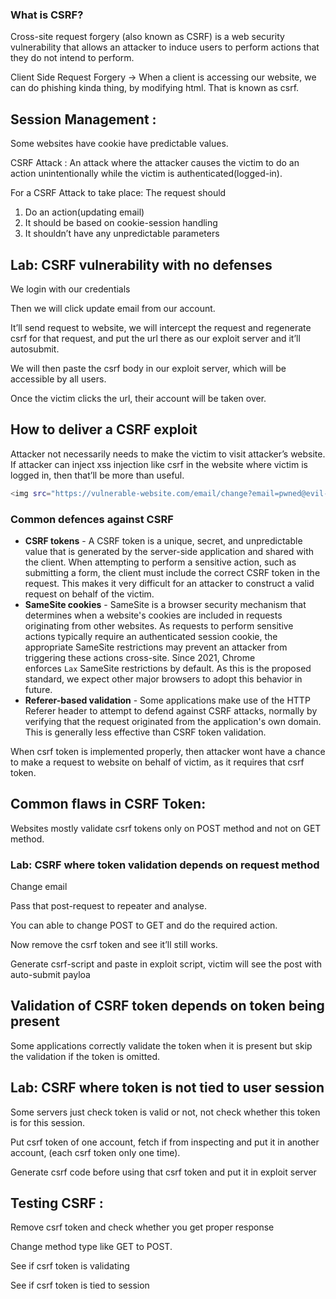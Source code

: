 ### **What is CSRF?**

Cross-site request forgery (also known as CSRF) is a web security vulnerability that allows an attacker to induce users to perform actions that they do not intend to perform.

Client Side Request Forgery → When a client is accessing our website, we can do phishing kinda thing, by modifying html. That is known as csrf.

## Session Management :

Some websites have cookie have predictable values.

CSRF Attack  : An attack where the attacker causes the victim to do an action unintentionally while the victim is authenticated(logged-in).

For a CSRF Attack to take place: 
The request should 

1. Do an action(updating email)
2. It should be based on cookie-session handling
3. It shouldn’t have any unpredictable parameters

## Lab: CSRF vulnerability with no defenses

We login with our credentials

Then we will click update email from our account.

It’ll send request to website, we will intercept the request and regenerate csrf for that request, and put the url there as our exploit server and it’ll autosubmit. 

We will then paste the csrf body in our exploit server, which will be accessible by all users.

Once the victim clicks the url, their account will be taken over.


## **How to deliver a CSRF exploit**

Attacker not necessarily needs to make the victim to visit attacker’s website. If attacker can inject xss injection like csrf in the website where victim is logged in, then that’ll be more than useful.

```bash
<img src="https://vulnerable-website.com/email/change?email=pwned@evil-user.net">

```

### **Common defences against CSRF**

- **CSRF tokens** - A CSRF token is a unique, secret, and unpredictable value that is generated by the server-side application and shared with the client. When attempting to perform a sensitive action, such as submitting a form, the client must include the correct CSRF token in the request. This makes it very difficult for an attacker to construct a valid request on behalf of the victim.
- **SameSite cookies** - SameSite is a browser security mechanism that determines when a website's cookies are included in requests originating from other websites. As requests to perform sensitive actions typically require an authenticated session cookie, the appropriate SameSite restrictions may prevent an attacker from triggering these actions cross-site. Since 2021, Chrome enforces `Lax` SameSite restrictions by default. As this is the proposed standard, we expect other major browsers to adopt this behavior in future.
- **Referer-based validation** - Some applications make use of the HTTP Referer header to attempt to defend against CSRF attacks, normally by verifying that the request originated from the application's own domain. This is generally less effective than CSRF token validation.

When csrf token is implemented properly, then attacker wont have a chance to make a request to website on behalf of victim, as it requires that csrf token.

## Common flaws in CSRF Token:

Websites mostly validate csrf tokens only on POST method and not on GET method.

### **Lab: CSRF where token validation depends on request method**

Change email

Pass that post-request to repeater and analyse. 

You can able to change POST to GET and do the required action.

Now remove the csrf token and see it’ll still works.

Generate csrf-script and paste in exploit script, victim will see the post with auto-submit payloa

## **Validation of CSRF token depends on token being present**

Some applications correctly validate the token when it is present but skip the validation if the token is omitted.

## **Lab: CSRF where token is not tied to user session**

Some servers just check token is valid or not, not check whether this token is for this session.

Put csrf token of one account, fetch if from inspecting and put it in another account, (each csrf token only one time).

Generate csrf code before using that csrf token and put it in exploit server

## Testing CSRF :

Remove csrf token and check whether you get proper response

Change method type like GET to POST.

See if csrf token is validating

See if csrf token is tied to session

